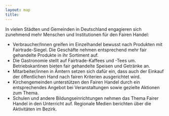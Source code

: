 ```yaml
---
layout: map
title: 
---
```



In vielen Städten und Gemeinden in Deutschland engagieren sich zunehmend mehr Menschen und Institutionen für den Fairen Handel:

* Verbraucher/Innen greifen im Einzelhandel bewusst nach Produkten mit Fairtrade-Siegel. Die Geschäfte nehmen entsprechend mehr fair gehandelte Produkte in ihr Sortiment auf.
* Die Gastronomie stellt auf Fairtrade-Kaffees und -Tees um. Betriebskantinen bieten fair gehandelte Speisen und Getränke an.
* Mitarbeiter/innen in Ämtern setzen sich dafür ein, dass auch der Einkauf der öffentlichen Hand nach fairen Kriterien ausgerichtet wird.
* Kirchengemeinden unterstützen den Fairen Handel durch ein entsprechendes Angebot bei Veranstaltungen sowie gezielte Aktionen zum Thema.
* Schulen und andere Bildungseinrichtungen nehmen das Thema Fairer Handel in den Unterricht auf.
Regionale Medien berichten über die Aktivitäten im Bezirk.